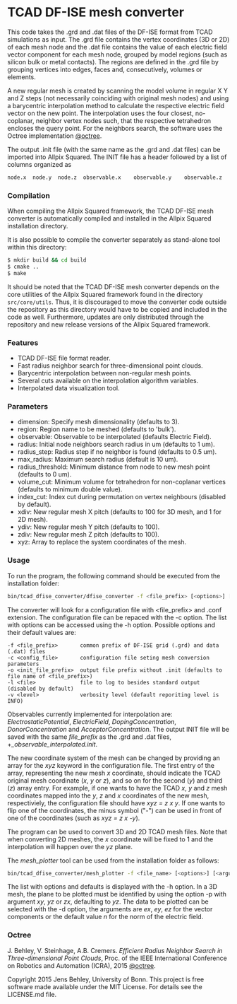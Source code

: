 # TCAD DF-ISE mesh converter
This code takes the .grd and .dat files of the DF-ISE format from TCAD simulations as input. The .grd file contains the vertex coordinates (3D or 2D) of each mesh node and the .dat file contains the value of each electric field vector component for each mesh node, grouped by model regions (such as silicon bulk or metal contacts). The regions are defined in the .grd file by grouping vertices into edges, faces and, consecutively, volumes or elements.

A new regular mesh is created by scanning the model volume in regular X Y and Z steps (not necessarily coinciding with original mesh nodes) and using a barycentric interpolation method to calculate the respective electric field vector on the new point. The interpolation uses the four closest, no-coplanar, neighbor vertex nodes such, that the respective tetrahedron encloses the query point. For the neighbors search, the software uses the Octree implementation [@octree].

The output .init file (with the same name as the .grd and .dat files) can be imported into Allpix Squared. The INIT file has a header followed by a list of columns organized as
```bash
node.x	node.y	node.z	observable.x	observable.y	observable.z
```

### Compilation

When compiling the Allpix Squared framework, the TCAD DF-ISE mesh converter is automatically compiled and installed in the Allpix Squared installation directory.

It is also possible to compile the converter separately as stand-alone tool within this directory:
```bash
$ mkdir build && cd build
$ cmake ..
$ make
```

It should be noted that the TCAD DF-ISE mesh converter depends on the core utilities of the Allpix Squared framework found in the directory `src/core/utils`. Thus, it is discouraged to move the converter code outside the repository as this directory would have to be copied and included in the code as well. Furthermore, updates are only distributed through the repository and new release versions of the Allpix Squared framework.

### Features
- TCAD DF-ISE file format reader.
- Fast radius neighbor search for three-dimensional point clouds.
- Barycentric interpolation between non-regular mesh points.
- Several cuts available on the interpolation algorithm variables.
- Interpolated data visualization tool.

### Parameters
* dimension: Specify mesh dimensionality (defaults to 3).
* region: Region name to be meshed (defaults to 'bulk').
* observable: Observable to be interpolated (defaults Electric Field).
* radius: Initial node neighbors search radius in um (defaults to 1 um).
* radius_step: Radius step if no neighbor is found (defaults to 0.5 um).
* max_radius: Maximum search radius (default is 10 um).
* radius_threshold: Minimum distance from node to new mesh point (defaults to 0 um).
* volume_cut: Minimum volume for tetrahedron for non-coplanar vertices (defaults to minimum double value).
* index_cut: Index cut during permutation on vertex neighbours (disabled by default).
* xdiv: New regular mesh X pitch (defaults to 100 for 3D mesh, and 1 for 2D mesh).
* ydiv: New regular mesh Y pitch (defaults to 100).
* zdiv: New regular mesh Z pitch (defaults to 100).
* xyz: Array to replace the system coordinates of the mesh. 

### Usage
To run the program, the following command should be executed from the installation folder:
```bash
bin/tcad_dfise_converter/dfise_converter -f <file_prefix> [<options>] [<arguments>]
```
The converter will look for a configuration file with <file_prefix> and .conf extension. The configuration file can be repaced with the -c option.
The list with options can be accessed using the -h option.
Possible options and their default values are:
```
-f <file_prefix>       common prefix of DF-ISE grid (.grd) and data (.dat) files
-c <config_file>	   configuration file seting mesh conversion parameters
-o <init_file_prefix>  output file prefix without .init (defaults to file name of <file_prefix>)
-l <file>              file to log to besides standard output (disabled by default)
-v <level>             verbosity level (default reporiting level is INFO)
```

Observables currently implemented for interpolation are: *ElectrostaticPotential*, *ElectricField*, *DopingConcentration*, *DonorConcentration* and *AcceptorConcentration*.
The output INIT file will be saved with the same *file_prefix* as the .grd and .dat files, +*_observable_interpolated.init*.

The new coordinate system of the mesh can be changed by providing an array for the *xyz* keyword in the configuration file. The first entry of the array, representing the new mesh *x* coordinate, should indicate the TCAD original mesh coordinate (*x*, *y* or *z*), and so on for the second (*y*) and third (*z*) array entry. For example, if one wants to have the TCAD *x*, *y* and *z* mesh coordinates mapped into the *y*, *z* and *x* coordinates of the new mesh, respectiviely, the configuration file should have *xyz = z x y*. If one wants to flip one of the coordinates, the minus symbol ("-") can be used in front of one of the coordinates (such as *xyz = z x -y*).  

The program can be used to convert 3D and 2D TCAD mesh files. Note that when converting 2D meshes, the *x* coordinate will be fixed to 1 and the interpolation will happen over the *yz* plane.

The *mesh_plotter* tool can be used from the installation folder as follows:
```bash
bin/tcad_dfise_converter/mesh_plotter -f <file_name> [<options>] [<arguments>]
```
The list with options and defaults is displayed with the -h option.
In a 3D mesh, the plane to be plotted must be identified by using the option -p with argument *xy*, *yz* or *zx*, defaulting to *yz*.
The data to be plotted can be selected with the -d option, the arguments are *ex*, *ey*, *ez* for the vector components or the default value *n* for the norm of the electric field.


### Octree
J. Behley, V. Steinhage, A.B. Cremers. *Efficient Radius Neighbor Search in Three-dimensional Point Clouds*, Proc. of the IEEE International Conference on Robotics and Automation (ICRA), 2015 [@octree].

Copyright 2015 Jens Behley, University of Bonn.
This project is free software made available under the MIT License. For details see the LICENSE.md file.

[@octree]: http://jbehley.github.io/papers/behley2015icra.pdf
